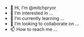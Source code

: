 - 👋 Hi, I’m @mitchpryor
- 👀 I’m interested in ...
- 🌱 I’m currently learning ...
- 💞️ I’m looking to collaborate on ...
- 📫 How to reach me ...

<!---
mitchpryor/mitchpryor is a ✨ special ✨ repository because its `README.md` (this file) appears on your GitHub profile.
You can click the Preview link to take a look at your changes.
--->

